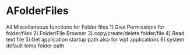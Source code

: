 # AFolderFiles

All Miscellaneous functions for Folder files
1).Give Permissions for folder/files
2).Folder/File Browser
3).copy/create/delete folder/file
4).Read text file
5).Get application startup path also for wpf applications
6).system default temp folder path
